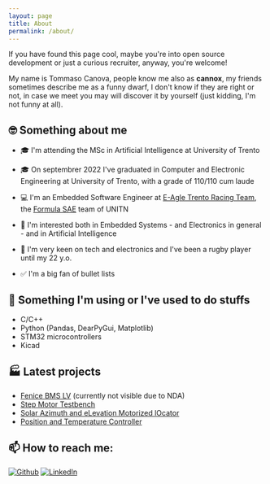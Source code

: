 ```yaml
---
layout: page
title: About
permalink: /about/
---
```


If you have found this page cool, maybe you're into open source development or just a curious recruiter, anyway, you're welcome!

My name is Tommaso Canova, people know me also as __cannox__, my friends sometimes describe me as a funny dwarf, I don't know if they are right or not, in case we meet you may will discover it by yourself (just kidding, I'm not funny at all).

## 🤓 Something about me

- 🎓 I'm attending the MSc in Artificial Intelligence at University of Trento

- 🎓 On septembrer 2022 I've graduated in Computer and Electronic Engineering at University of Trento, with a grade of 110/110 cum laude

- 💻 I'm an Embedded Software Engineer at [E-Agle Trento Racing Team](https://github.com/eagletrt/), the [Formula SAE](https://en.wikipedia.org/wiki/Formula_SAE) team of UNITN

- 🤖 I'm interested both in Embedded Systems - and Electronics in general - and in Artificial Intelligence

- 🏉 I'm very keen on tech and electronics and I've been a rugby player until my 22 y.o.

- ✅ I'm a big fan of bullet lists

## 👀 Something I'm using or I've used to do stuffs
- C/C++
- Python (Pandas, DearPyGui, Matplotlib)
- STM32 microcontrollers
- Kicad

## 🏭 Latest projects

- [Fenice BMS LV](https://github.com/cannox227/fenice-bms-lv) (currently not visible due to NDA)
- [Step Motor Testbench](https://github.com/cannox227/Step-Motor-Test-Bench)
- [Solar Azimuth and eLevation Motorized lOcator](https://github.com/cannox227/Solar-Azimuth-and-eLevation-Motorized-lOcator)
- [Position and Temperature Controller](https://github.com/cannox227/Position-and-Temperature-Controller)

## 📫 How to reach me: 
<div><p><a href="https://github.com/cannox227" target="_blank"><img alt="Github" src="https://img.shields.io/badge/GitHub-%2312100E.svg?&style=for-the-badge&logo=Github&logoColor=white" /></a>
<a href="https://www.linkedin.com/in/tommaso-canova/" target="_blank"><img alt="LinkedIn" src="https://img.shields.io/badge/linkedin-%230077B5.svg?&style=for-the-badge&logo=linkedin&logoColor=white" /></a></p></div>